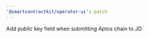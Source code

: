 ```yaml
---
'@smartcontractkit/operator-ui': patch
---
```


Add public key field when submitting Aptos chain to JD
